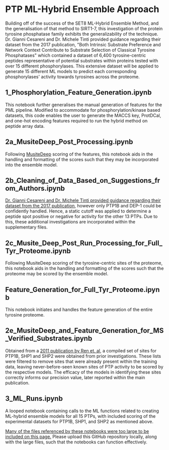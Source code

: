 # PTP ML-Hybrid Ensemble Approach
Building off of the success of the SET8 ML-Hybrid Ensemble Method, and the generalisation of that method to SIRT1-7, this investigation of the protein tyrosine phosphatase family exhibits the generalizability of the technique.
Dr. Gianni Cesareni and Dr. Michele Tinti provided guidance regarding their dataset from the 2017 publication, "Both Intrinsic Substrate Preference and Network Context Contribute to Substrate Selection of Classical Tyrosine Phosphatases" which contained a dataset of 6,400 tyrosine-centric peptides representative of potential substrates within proteins tested with over 15 different phosphorylases. This extensive dataset will be applied to generate 15 different ML models to predict each corresponding phosphorylases' activity towards tyrosines across the proteome.

## 1_Phosphorylation_Feature_Generation.ipynb
This notebook further generalises the manual generation of features for the PML pipeline. Modified to accommodate for phosphorylation/kinase based datasets, this code enables the user to generate the MACCS key, ProtDCal, and one-hot encoding features required to run the hybrid method on peptide array data.

## 2a_MusiteDeep_Post_Processing.ipynb
Following [MusiteDeep](https://academic.oup.com/nar/article/48/W1/W140/5824154) scoring of the features, this notebook aids in the handling and formatting of the scores such that they may be incorporated into the ensemble model.

## 2b_Cleaning_of_Data_Based_on_Suggestions_from_Authors.ipynb
[Dr. Gianni Cesareni and Dr. Michele Tinti provided guidance regarding their dataset from the 2017 publication](https://pubmed.ncbi.nlm.nih.gov/28159843/), however only PTP1B and DEP-1 could be confidently handled. Hence, a static cutoff was applied to determine a peptide spot positive or negative for activity for the other 13 PTPs. Due to this, these additional investigations are incorporated within the supplementary files.

## 2c_Musite_Deep_Post_Run_Processing_for_Full_Tyr_Proteome.ipynb
Following MusiteDeep scoring of the tyrosine-centric sites of the proteome, this notebook aids in the handling and formatting of the scores such that the proteome may be scored by the ensemble model.

## Feature_Generation_for_Full_Tyr_Proteome.ipynb
This notebook initiates and handles the feature generation of the entire tyrosine proteome. 

## 2e_MusiteDeep_and_Feature_Generation_for_MS_Verified_Substrates.ipynb
Obtained from a [2011 publication by Ren et. al](https://pmc.ncbi.nlm.nih.gov/articles/PMC3074353/), a compiled set of sites for PTP1B, SHP1 and SHP2 were obtained from prior investigations. These lists were filtered to remove sites that were already present within the training data, leaving never-before-seen known sites of PTP activity to be scored by the respective models. The efficacy of the models in identifying these sites correctly informs our precision value, later reported within the main publication.

## 3_ML_Runs.ipynb
A looped notebook containing calls to the ML functions related to creating ML-hybrid ensemble models for all 15 PTPs, with included scoring of the experimental datasets for PTP1B, SHP1, and SHP2 as mentioned above. 

[Many of the files referenced by these notebooks were too large to be included on this page.](https://drive.google.com/drive/folders/1DhendsPklUZK6lIfDl2LEHOEpZSpoz1-?usp=share_link) Please upload this GitHub repository locally, along with the large files, such that the notebooks can function effectively.
